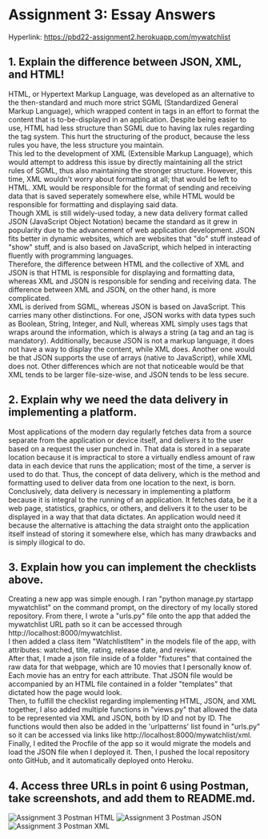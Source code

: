 # Assignment 3: Essay Answers

Hyperlink: https://pbd22-assignment2.herokuapp.com/mywatchlist

## 1. Explain the difference between JSON, XML, and HTML!
HTML, or Hypertext Markup Language, was developed as an alternative to the then-standard and much more strict SGML (Standardized General Markup Language), which wrapped content in tags in an effort to format the content that is to-be-displayed in an application. Despite being easier to use, HTML had less structure than SGML due to having lax rules regarding the tag system. This hurt the structuring of the product, because the less rules you have, the less structure you maintain. <br>
This led to the development of XML (Extensible Markup Language), which would attempt to address this issue by directly maintaining all the strict rules of SGML, thus also maintaining the stronger structure. However, this time, XML wouldn't worry about formatting at all; that would be left to HTML. XML would be responsible for the format of sending and receiving data that is saved seperately somewhere else, while HTML would be responsible for formatting and displaying said data. <br>
Though XML is still widely-used today, a new data delivery format called JSON (JavaScript Object Notation) became the standard as it grew in popularity due to the advancement of web application development. JSON fits better in dynamic websites, which are websites that "do" stuff instead of "show" stuff, and is also based on JavaScript, which helped in interacting fluently with programming languages. <br>
Therefore, the difference between HTML and the collective of XML and JSON is that HTML is responsible for displaying and formatting data, whereas XML and JSON is responsible for sending and receiving data. The difference between XML and JSON, on the other hand, is more complicated. <br>
XML is derived from SGML, whereas JSON is based on JavaScript. This carries many other distinctions. For one, JSON works with data types such as Boolean, String, Integer, and Null, whereas XML simply uses tags that wraps around the information, which is always a string (a <start> tag and an <end> tag is mandatory). Additionally, because JSON is not a markup language, it does not have a way to display the content, while XML does. Another one would be that JSON supports the use of arrays (native to JavaScript), while XML does not. Other differences which are not that noticeable would be that XML tends to be larger file-size-wise, and JSON tends to be less secure.<br>

## 2. Explain why we need the data delivery in implementing a platform.
Most applications of the modern day regularly fetches data from a source separate from the application or device itself, and delivers it to the user based on a request the user punched in. That data is stored in a separate location because it is impractical to store a virtually endless amount of raw data in each device that runs the application; most of the time, a server is used to do that. Thus, the concept of data delivery, which is the method and formatting used to deliver data from one location to the next, is born. <br>
Conclusively, data delivery is necessary in implementing a platform because it is integral to the running of an application. It fetches data, be it a web page, statistics, graphics, or others, and delivers it to the user to be displayed in a way that that data dictates. An application would need it because the alternative is attaching the data straight onto the application itself instead of storing it somewhere else, which has many drawbacks and is simply illogical to do. <br>

## 3. Explain how you can implement the checklists above.
Creating a new app was simple enough. I ran "python manage.py startapp mywatchlist" on the command prompt, on the directory of my locally stored repository. From there, I wrote a "urls.py" file onto the app that added the mywatchlist URL path so it can be accessed through http://localhost:8000/mywatchlist. <br>
I then added a class item "WatchlistItem" in the models file of the app, with attributes: watched, title, rating, release date, and review. <br>
After that, I made a json file inside of a folder "fixtures" that contained the raw data for that webpage, which are 10 movies that I personally know of. Each movie has an entry for each attribute. That JSON file would be accompanied by an HTML file contained in a folder "templates" that dictated how the page would look. <br>
Then, to fulfill the checklist regarding implementing HTML, JSON, and XML together, I also added multiple functions in "views.py" that allowed the data to be represented via XML and JSON, both by ID and not by ID. The functions would then also be added in the 'urlpatterns' list found in "urls.py" so it can be accessed via links like http://localhost:8000/mywatchlist/xml. <br>
Finally, I edited the Procfile of the app so it would migrate the models and load the JSON file when I deployed it. Then, I pushed the local repository onto GitHub, and it automatically deployed onto Heroku.
 
## 4. Access three URLs in point 6 using Postman, take screenshots, and add them to README.md.
![Assignment 3 Postman HTML](https://user-images.githubusercontent.com/96697117/191449984-c8a696a2-7c4b-4ee6-af45-2a165abc922c.png)
![Assignment 3 Postman JSON](https://user-images.githubusercontent.com/96697117/191449922-113f02e9-e2df-4229-925c-2c29c984bafd.png)
![Assignment 3 Postman XML](https://user-images.githubusercontent.com/96697117/191449942-848e977c-0045-4147-a550-49fbbf8a2df4.png)



